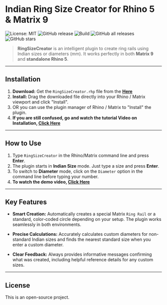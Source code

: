 # Indian Ring Size Creator for Rhino 5 & Matrix 9

![License: MIT](https://img.shields.io/badge/License-MIT-yellow.svg)
![GitHub release](https://img.shields.io/github/v/release/SkTamim/RingSizeCreator-plugin)
![Build](https://img.shields.io/badge/build-passing-brightgreen)
![GitHub all releases](https://img.shields.io/github/downloads/SkTamim/RingSizeCreator-plugin/total)
![GitHub stars](https://img.shields.io/github/stars/SkTamim/RingSizeCreator-plugin?style=social)

> **RingSizeCreator** is an intelligent plugin to create ring rails using Indian sizes or diameters (mm).
It works perfectly in both **Matrix 9** and **standalone Rhino 5**.

---

## Installation

1.  **Download:** Get the `RingSizeCreator.rhp` file from the **[Here](https://github.com/SkTamim/RingSizeCreator-plugin/raw/refs/heads/main/RingSizeCreator/bin/Debug/RingSizeCreator.rhp)**
2.  **Install:** Drag the downloaded file directly into your Rhino / Matrix viewport and click "Install".
3.  OR you can use the plugin manager of Rhino / Matrix to "Install" the plugin.
4.    **If you are still confused, go and watch the tutorial Video on Installation, [Click Here]()**
---

## How to Use

1.  Type `RingSizeCreator` in the Rhino/Matrix command line and press **Enter**.
2.  The plugin starts in **Indian Size** mode. Just type a size and press **Enter**.
3.  To switch to **Diameter** mode, click on the `Diameter` option in the command line before typing your number.
4.  **To watch the demo video, [Click Here]()**

---

## Key Features

* **Smart Creation:** Automatically creates a special Matrix `Ring Rail` or a standard, color-coded circle depending on your setup. The plugin works seamlessly in both environments.

* **Precise Calculations:** Accurately calculates custom diameters for non-standard Indian sizes and finds the nearest standard size when you enter a custom diameter.

* **Clear Feedback:** Always provides informative messages confirming what was created, including helpful reference details for any custom sizes.

---

## License

This is an open-source project.
